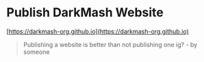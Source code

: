 # Publish DarkMash Website
[https://darkmash-org.github.io](https://darkmash-org.github.io)

> Publishing a website is better than not publishing one ig? - by someone